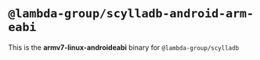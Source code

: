 # `@lambda-group/scylladb-android-arm-eabi`

This is the **armv7-linux-androideabi** binary for `@lambda-group/scylladb`
